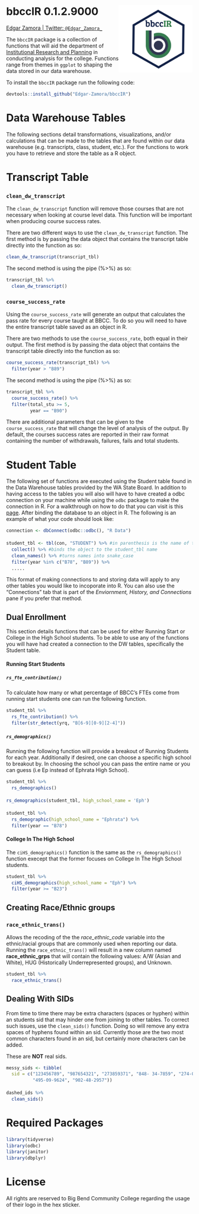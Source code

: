 bbccIR 0.1.2.9000 <img src="man/bbccIR_hex.png" align="right" style="width:200px;height:200x;">
===============================================================================================

[Edgar Zamora \| Twitter:
`@Edgar_Zamora_`](https://twitter.com/Edgar_Zamora_)

The `bbccIR` package is a collection of functions that will aid the
department of [Institutional Research and
Planning](https://www.bigbend.edu/information-center/institutional-research-planning/)
in conducting analysis for the college. Functions range from themes in
`ggplot` to shaping the data stored in our data warehouse.

To install the `bbccIR` package run the following code:

``` r
devtools::install_github("Edgar-Zamora/bbccIR")
```

Data Warehouse Tables
=====================

The following sections detail transformations, visualizations, and/or
calculations that can be made to the tables that are found within our
data warehouse (e.g. transcripts, class, student, etc.). For the
functions to work you have to retrieve and store the table as a R
object.

Transcript Table
================

### `clean_dw_transcript`

The `clean_dw_transcript` function will remove those courses that are
not necessary when looking at course level data. This function will be
important when producing course success rates.

There are two different ways to use the `clean_dw_transcript` function.
The first method is by passing the data object that contains the
transcript table directly into the function as so:

``` r
clean_dw_transcript(transcript_tbl)
```

The second method is using the pipe (%&gt;%) as so:

``` r
transcript_tbl %>% 
  clean_dw_transcript()
```

### `course_success_rate`

Using the `course_success_rate` will generate an output that calculates
the pass rate for every course taught at BBCC. To do so you will need to
have the entire transcript table saved as an object in R.

There are two methods to use the `course_success_rate`, both equal in
their output. The first method is by passing the data object that
contains the transcript table directly into the function as so:

``` r
course_success_rate(transcript_tbl) %>%
  filter(year > "B89")
```

The second method is using the pipe (%&gt;%) as so:

``` r
transcript_tbl %>% 
  course_success_rate() %>% 
  filter(total_stu >= 5, 
         year == "B90")
```

There are additional parameters that can be given to the
`course_success_rate` that will change the level of analysis of the
output. By default, the courses success rates are reported in their raw
format containing the number of withdrawals, failures, fails and total
students.

Student Table
=============

The following set of functions are executed using the Student table
found in the Data Warehouse tables provided by the WA State Board. In
addition to having access to the tables you will also will have to have
created a odbc connection on your machine while using the `odbc` package
to make the connection in R. For a walkthrough on how to do that you can
visit is this [page](https://db.rstudio.com/odbc/). After binding the
database to an object in R. The following is an example of what your
code should look like:

``` r
connection <- dbConnect(odbc::odbc(), "R Data")

student_tbl <- tbl(con, "STUDENT") %>% #in parenthesis is the name of table as given by SBCTC
  collect() %>% #binds the object to the student_tbl name
  clean_names() %>% #turns names into snake_case
  filter(year %in% c("B78", "B89")) %>% 
  .....
```

This format of making connections to and storing data will apply to any
other tables you would like to incoporate into R. You can also use the
“Connections” tab that is part of the *Enviornment, History, and
Connections* pane if you prefer that method.

Dual Enrollment
---------------

This section details functions that can be used for either Running Start
or College in the High School students. To be able to use any of the
functions you will have had created a connection to the DW tables,
specifically the Student table.

#### Running Start Students

##### `rs_fte_contribution()`

To calculate how many or what percentage of BBCC’s FTEs come from
running start students one can run the following function.

``` r
student_tbl %>% 
  rs_fte_contribution() %>% 
  filter(str_detect(yrq, "B[6-9][0-9][2-4]"))
```

##### `rs_demographics()`

Running the following function will provide a breakout of Running
Students for each year. Additionally if desired, one can choose a
specific high school to breakout by. In choosing the school you can pass
the entire name or you can guess (i.e Ep instead of Ephrata High
School).

``` r
student_tbl %>% 
  rs_demographics()

rs_demographics(student_tbl, high_school_name = 'Eph')

student_tbl %>%
  rs_demographic(high_school_name = "Ephrata") %>%
  filter(year == "B78")
```

#### College In The High School

The `ciHS_demographics()` function is the same as the
`rs_demographics()` function execept that the former focuses on College
In The High School students.

``` r
student_tbl %>% 
  ciHS_demographics(high_school_name = "Eph") %>%
  filter(year >= "B23")
```

Creating Race/Ethnic groups
---------------------------

### `race_ethnic_trans()`

Allows the recoding of the the *race\_ethnic\_code* variable into the
ethnic/racial groups that are commonly used when reporting our data.
Running the `race_ethnic_trans()` will result in a new column named
**race\_ethnic\_grps** that will contain the following values: A/W
(Asian and White), HUG (Historically Underrepresented groups), and
Unknown.

``` r
student_tbl %>% 
  race_ethnic_trans()
```

Dealing With SIDs
-----------------

From time to time there may be extra characters (spaces or hyphen)
within an students sid that may hinder one from joining to other tables.
To correct such issues, use the `clean_sids()` function. Doing so will
remove any extra spaces of hyphens found within an sid. Currently those
are the two most common characters found in an sid, but certainly more
characters can be added.

These are **NOT** real sids.

``` r
messy_sids <- tibble(
  sid = c("123456789", "987654321", "273859371", "848- 34-7859", "274-05-9031  ", "562058276",
          "495-09-9624", "902-48-2957"))

dashed_ids %>% 
  clean_sids()
```

Required Packages
=================

``` r
library(tidyverse)
library(odbc)
library(janitor)
library(dbplyr)
```

License
=======

All rights are reserved to Big Bend Community College regarding the
usage of their logo in the hex sticker.
